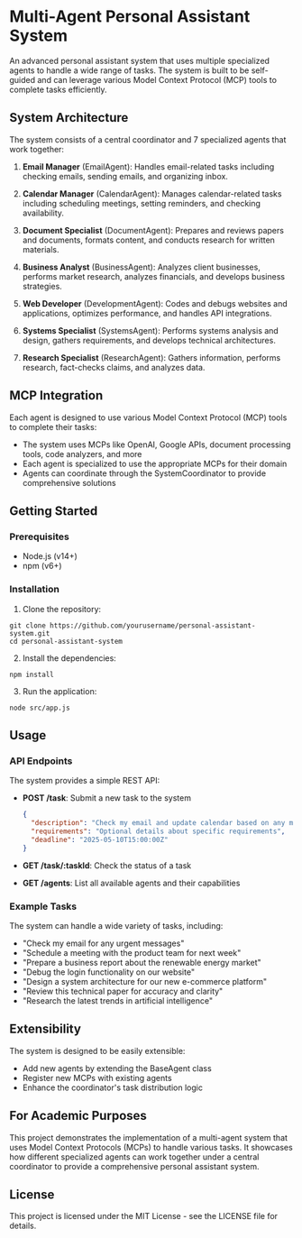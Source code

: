 # Multi-Agent Personal Assistant System

An advanced personal assistant system that uses multiple specialized agents to handle a wide range of tasks. The system is built to be self-guided and can leverage various Model Context Protocol (MCP) tools to complete tasks efficiently.

## System Architecture

The system consists of a central coordinator and 7 specialized agents that work together:

1. **Email Manager** (EmailAgent): Handles email-related tasks including checking emails, sending emails, and organizing inbox.

2. **Calendar Manager** (CalendarAgent): Manages calendar-related tasks including scheduling meetings, setting reminders, and checking availability.

3. **Document Specialist** (DocumentAgent): Prepares and reviews papers and documents, formats content, and conducts research for written materials.

4. **Business Analyst** (BusinessAgent): Analyzes client businesses, performs market research, analyzes financials, and develops business strategies.

5. **Web Developer** (DevelopmentAgent): Codes and debugs websites and applications, optimizes performance, and handles API integrations.

6. **Systems Specialist** (SystemsAgent): Performs systems analysis and design, gathers requirements, and develops technical architectures.

7. **Research Specialist** (ResearchAgent): Gathers information, performs research, fact-checks claims, and analyzes data.

## MCP Integration

Each agent is designed to use various Model Context Protocol (MCP) tools to complete their tasks:

- The system uses MCPs like OpenAI, Google APIs, document processing tools, code analyzers, and more
- Each agent is specialized to use the appropriate MCPs for their domain
- Agents can coordinate through the SystemCoordinator to provide comprehensive solutions

## Getting Started

### Prerequisites

- Node.js (v14+)
- npm (v6+)

### Installation

1. Clone the repository:
```
git clone https://github.com/yourusername/personal-assistant-system.git
cd personal-assistant-system
```

2. Install the dependencies:
```
npm install
```

3. Run the application:
```
node src/app.js
```

## Usage

### API Endpoints

The system provides a simple REST API:

- **POST /task**: Submit a new task to the system
  ```json
  {
    "description": "Check my email and update calendar based on any meeting requests",
    "requirements": "Optional details about specific requirements",
    "deadline": "2025-05-10T15:00:00Z"
  }
  ```
  
- **GET /task/:taskId**: Check the status of a task
- **GET /agents**: List all available agents and their capabilities

### Example Tasks

The system can handle a wide variety of tasks, including:

- "Check my email for any urgent messages"
- "Schedule a meeting with the product team for next week"
- "Prepare a business report about the renewable energy market"
- "Debug the login functionality on our website"
- "Design a system architecture for our new e-commerce platform"
- "Review this technical paper for accuracy and clarity"
- "Research the latest trends in artificial intelligence"

## Extensibility

The system is designed to be easily extensible:

- Add new agents by extending the BaseAgent class
- Register new MCPs with existing agents
- Enhance the coordinator's task distribution logic

## For Academic Purposes

This project demonstrates the implementation of a multi-agent system that uses Model Context Protocols (MCPs) to handle various tasks. It showcases how different specialized agents can work together under a central coordinator to provide a comprehensive personal assistant system.

## License

This project is licensed under the MIT License - see the LICENSE file for details.